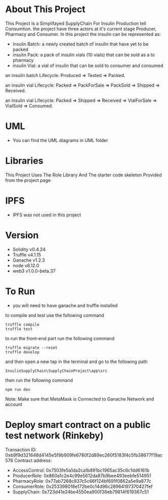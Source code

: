 # About This Project 
This Project Is a Simplifayed SupplyChain For Insulin Production tell Consumtion. the project have three actors at it's current stage Producer, Pharmacy and Consumer. 
In this project the insulin can be represented as:
-	insulin Batch: a newly created batch of insulin that have yet to be packed
-	insulin Pack: a pack of insulin vials (10 vials) that can be sold as a to pharmacy
-	insulin Vial: a vial of insulin that can be sold to consumer and consumed

an insulin batch Lifecycle:
Produced => Tested => Packed.

an insulin vial Lifecycle:
Packed => PackForSale => PackSold => Shipped => Received.

an insulin vial Lifecycle:
Packed => Shipped => Received => VialForSale => VialSold => Consumed.


# UML 
- You can find the UML diagrams in UML folder 

# Libraries
This Project Uses The Role Library And The starter code skeleton Provided from the project page

# IPFS
- IPFS was not used in this project

# Version
- Solidity v0.4.24
- Truffle v4.1.15
- Ganache v1.2.3
- node v8.12.0 
- web3 v1.0.0-beta.37

# To Run
- you will need to have ganache and truffle installed

to compile and test use the following command
```
truffle compile
truffle test
```
to run the front-end part run the following command
```
truffle migrate --reset
truffle develop
```
and then open a new tap in the terminal and go to the following path

	InsulinSupplyChain\SupplyChainProject\app\src
	
then run the following command
```
npm run dev
```
Note: Make sure that MetaMask is Connected to Ganache Network and account

# Deploy smart contract on a public test network (Rinkeby)
Transaction ID: 0xb9f9d321648d4145e5f9b909fe6780f2d89ec260f5183f4c5fb38677f19ac576
Contract address:
-  AccessControl: 0x7503fe5a1da2ca1b891bc1965ac35c6c1dd6161b
-  ProducerRole: 0x860a1c2e4c99e5612da87b9bee493eebfe514951
-  PharmacyRole: 0x77ab7268c837c5c66f124bf691f0862a5e9a877c
-  ConsumerRole: 0x253398018e172be0c14d96c28964197370427fef
-  SupplyChain: 0x723d41e24be4550ea900f36eb79814f619367c51
 


